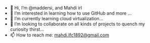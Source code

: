 - 👋 Hi, I’m @maddersi, and Mahdi irl
- 👀 I’m interested in learning how to use GitHub and more ...
- 🌱 I’m currently learning cloud virtualization...
- 💞️ I’m looking to collaborate on all kinds of projects to quench my curiosity thirst...
- 📫 How to reach me: mahdi.lfc1892@gmail.com

<!---
maddersi/maddersi is a ✨ special ✨ repository because its `README.md` (this file) appears on your GitHub profile.
You can click the Preview link to take a look at your changes.
--->
